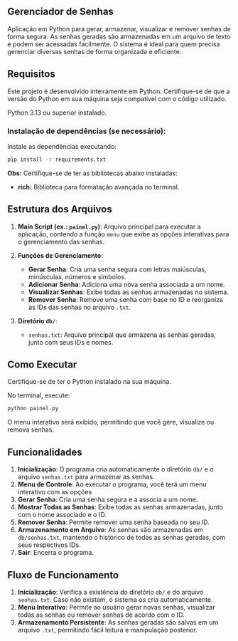 ## Gerenciador de Senhas
Aplicação em Python para gerar, armazenar, visualizar e remover senhas de forma segura. As senhas geradas são armazenadas em um arquivo de texto e podem ser acessadas facilmente. O sistema é ideal para quem precisa gerenciar diversas senhas de forma organizada e eficiente.

## Requisitos
Este projeto é desenvolvido inteiramente em Python. Certifique-se de que a versão do Python em sua máquina seja compatível com o código utilizado.

Python 3.13 ou superior instalado.

### Instalação de dependências (se necessário):
Instale as dependências executando:
```bash
pip install -r requirements.txt
```
**Obs:** Certifique-se de ter as bibliotecas abaixo instaladas:

- **rich:** Biblioteca para formatação avançada no terminal.

## Estrutura dos Arquivos
1. **Main Script (ex.: `painel.py`)**: Arquivo principal para executar a aplicação, contendo a função `menu` que exibe as opções interativas para o gerenciamento das senhas.
2. **Funções de Gerenciamento**:
   - **Gerar Senha**: Cria uma senha segura com letras maiúsculas, minúsculas, números e símbolos.
   - **Adicionar Senha**: Adiciona uma nova senha associada a um nome.
   - **Visualizar Senhas**: Exibe todas as senhas armazenadas no sistema.
   - **Remover Senha**: Remove uma senha com base no ID e reorganiza as IDs das senhas no arquivo `.txt`.

3. **Diretório `db/`**:
   - `senhas.txt`: Arquivo principal que armazena as senhas geradas, junto com seus IDs e nomes.

## Como Executar
Certifique-se de ter o Python instalado na sua máquina.

No terminal, execute:
```bash
python painel.py
```
O menu interativo será exibido, permitindo que você gere, visualize ou remova senhas.


## Funcionalidades
1. **Inicialização**: O programa cria automaticamente o diretório `db/` e o arquivo `senhas.txt` para armazenar as senhas.
2. **Menu de Controle**: Ao executar o programa, você terá um menu interativo com as opções
3. **Gerar Senha**: Cria uma senha segura e a associa a um nome.
4. **Mostrar Todas as Senhas**: Exibe todas as senhas armazenadas, junto com o nome associado e o ID.
5. **Remover Senha**: Permite remover uma senha baseada no seu ID.
6. **Armazenamento em Arquivo**: As senhas são armazenadas em `db/senhas.txt`, mantendo o histórico de todas as senhas geradas, com seus respectivos IDs.
7. **Sair**: Encerra o programa.

## Fluxo de Funcionamento
1. **Inicialização**: Verifica a existência do diretório `db/` e do arquivo `senhas.txt`. Caso não existam, o sistema os cria automaticamente.
2. **Menu Interativo**: Permite ao usuário gerar novas senhas, visualizar todas as senhas ou remover senhas de acordo com o ID.
3. **Armazenamento Persistente**: As senhas geradas são salvas em um arquivo `.txt`, permitindo fácil leitura e manipulação posterior.
